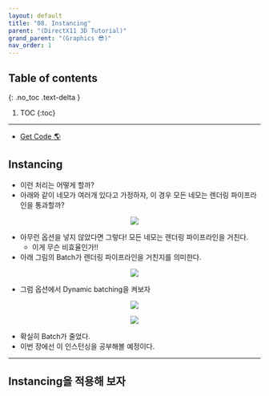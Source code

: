 ```yaml
---
layout: default
title: "08. Instancing"
parent: "(DirectX11 3D Tutorial)"
grand_parent: "(Graphics 😎)"
nav_order: 1
---
```


## Table of contents
{: .no_toc .text-delta }

1. TOC
{:toc}

---

* [Get Code 🌎](https://github.com/Arthur880708/DirectX11-3d-tutorials/tree/8)

## Instancing

* 이런 처리는 어떻게 할까?
* 아래와 같이 네모가 여러개 있다고 가정하자, 이 경우 모든 네모는 렌더링 파이프라인을 통과할까?

<p align="center">
  <img src="https://taehyungs-programming-blog.github.io/blog/assets/images/graphics/dx11/dx11-7-1.png"/>
</p>

* 아무런 옵션을 넣지 않았다면 그렇다! 모든 네모는 렌더링 파이프라인을 거친다.
    * 이게 무슨 비효율인가!!
* 아래 그림의 Batch가 렌더링 파이프라인을 거친지를 의미한다.

<p align="center">
  <img src="https://taehyungs-programming-blog.github.io/blog/assets/images/graphics/dx11/dx11-7-2.png"/>
</p>

* 그럼 옵션에서 Dynamic batching을 켜보자

<p align="center">
  <img src="https://taehyungs-programming-blog.github.io/blog/assets/images/graphics/dx11/dx11-7-3.png"/>
</p>

<p align="center">
  <img src="https://taehyungs-programming-blog.github.io/blog/assets/images/graphics/dx11/dx11-7-4.png"/>
</p>

* 확실히 Batch가 줄었다.
* 이번 장에선 이 인스턴싱을 공부해볼 예정이다.

---

## Instancing을 적용해 보자

